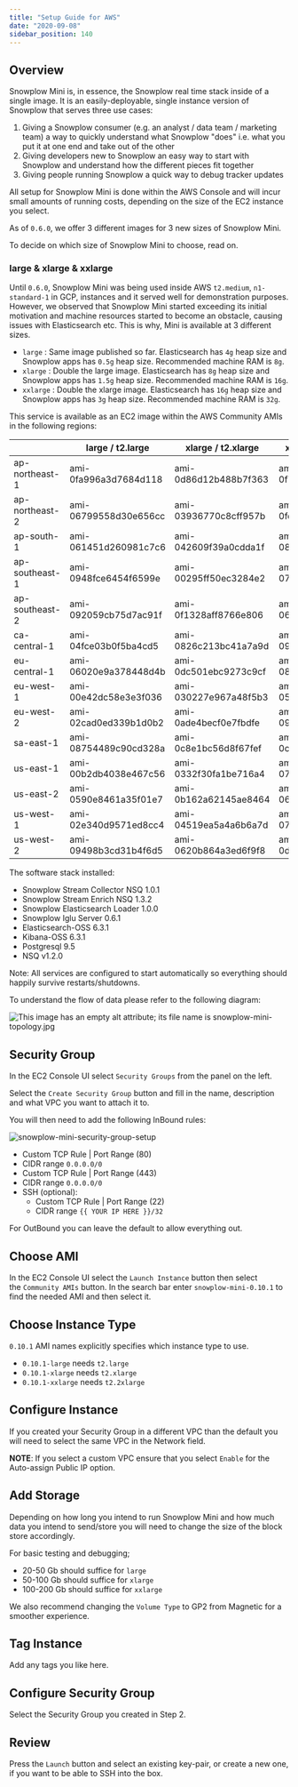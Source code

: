 ```yaml
---
title: "Setup Guide for AWS"
date: "2020-09-08"
sidebar_position: 140
---
```


## Overview

Snowplow Mini is, in essence, the Snowplow real time stack inside of a single image. It is an easily-deployable, single instance version of Snowplow that serves three use cases:

1. Giving a Snowplow consumer (e.g. an analyst / data team / marketing team) a way to quickly understand what Snowplow "does" i.e. what you put it at one end and take out of the other
2. Giving developers new to Snowplow an easy way to start with Snowplow and understand how the different pieces fit together
3. Giving people running Snowplow a quick way to debug tracker updates

All setup for Snowplow Mini is done within the AWS Console and will incur small amounts of running costs, depending on the size of the EC2 instance you select.

As of `0.6.0`, we offer 3 different images for 3 new sizes of Snowplow Mini.

To decide on which size of Snowplow Mini to choose, read on.

### large & xlarge & xxlarge

Until `0.6.0`, Snowplow Mini was being used inside AWS `t2.medium`, `n1-standard-1` in GCP, instances and it served well for demonstration purposes. However, we observed that Snowplow Mini started exceeding its initial motivation and machine resources started to become an obstacle, causing issues with Elasticsearch etc. This is why, Mini is available at 3 different sizes.

- `large` : Same image published so far. Elasticsearch has `4g` heap size and Snowplow apps has `0.5g` heap size. Recommended machine RAM is `8g`.
- `xlarge` : Double the large image. Elasticsearch has `8g` heap size and Snowplow apps has `1.5g` heap size. Recommended machine RAM is `16g`.
- `xxlarge` : Double the xlarge image. Elasticsearch has `16g` heap size and Snowplow apps has `3g` heap size. Recommended machine RAM is `32g`.

This service is available as an EC2 image within the AWS Community AMIs in the following regions:

|                | large / t2.large      | xlarge / t2.xlarge    | xxlarge / t2.xxlarge  |
| -------------- | --------------------- | --------------------- | --------------------- |
| ap-northeast-1 | ami-0fa996a3d7684d118 | ami-0d86d12b488b7f363 | ami-0f7ce17b59a6ed225 |
| ap-northeast-2 | ami-06799558d30e656cc | ami-03936770c8cff957b | ami-0fd3e0a93df97a565 |
| ap-south-1     | ami-061451d260981c7c6 | ami-042609f39a0cdda1f | ami-08f49a54478db4184 |
| ap-southeast-1 | ami-0948fce6454f6599e | ami-00295ff50ec3284e2 | ami-07d29dfb394161c80 |
| ap-southeast-2 | ami-092059cb75d7ac91f | ami-0f1328aff8766e806 | ami-06ebabc69742e0d48 |
| ca-central-1   | ami-04fce03b0f5ba4cd5 | ami-0826c213bc41a7a9d | ami-09e36263be12718d1 |
| eu-central-1   | ami-06020e9a378448d4b | ami-0dc501ebc9273c9cf | ami-08d47cf9a1b77545a |
| eu-west-1      | ami-00e42dc58e3e3f036 | ami-030227e967a48f5b3 | ami-05bb5f584e6f62dc4 |
| eu-west-2      | ami-02cad0ed339b1d0b2 | ami-0ade4becf0e7fbdfe | ami-097ee620d25b7bd14 |
| sa-east-1      | ami-08754489c90cd328a | ami-0c8e1bc56d8f67fef | ami-0c07c79d45e085715 |
| us-east-1      | ami-00b2db4038e467c56 | ami-0332f30fa1be716a4 | ami-07467532589d75e91 |
| us-east-2      | ami-0590e8461a35f01e7 | ami-0b162a62145ae8464 | ami-06c20ca26db7ea8d6 |
| us-west-1      | ami-02e340d9571ed8cc4 | ami-04519ea5a4a6b6a7d | ami-07501bcda0421d522 |
| us-west-2      | ami-09498b3cd31b4f6d5 | ami-0620b864a3ed6f9f8 | ami-0d5ba6ee9b3c411a5 |

The software stack installed:

- Snowplow Stream Collector NSQ 1.0.1
- Snowplow Stream Enrich NSQ 1.3.2
- Snowplow Elasticsearch Loader 1.0.0
- Snowplow Iglu Server 0.6.1
- Elasticsearch-OSS 6.3.1
- Kibana-OSS 6.3.1
- Postgresql 9.5
- NSQ v1.2.0

Note: All services are configured to start automatically so everything should happily survive restarts/shutdowns.

To understand the flow of data please refer to the following diagram:

![This image has an empty alt attribute; its file name is snowplow-mini-topology.jpg](images/snowplow-mini-topology.jpg)

## Security Group

In the EC2 Console UI select `Security Groups` from the panel on the left.

Select the `Create Security Group` button and fill in the name, description and what VPC you want to attach it to.

You will then need to add the following InBound rules:

![snowplow-mini-security-group-setup](images/security-groups-setup.png)

- Custom TCP Rule | Port Range (80)
- CIDR range `0.0.0.0/0`
- Custom TCP Rule | Port Range (443)
- CIDR range `0.0.0.0/0`
- SSH (optional):
  - Custom TCP Rule | Port Range (22)
  - CIDR range `{{ YOUR IP HERE }}/32`

For OutBound you can leave the default to allow everything out.

## Choose AMI

In the EC2 Console UI select the `Launch Instance` button then select the `Community AMIs` button. In the search bar enter `snowplow-mini-0.10.1` to find the needed AMI and then select it.

## Choose Instance Type

`0.10.1` AMI names explicitly specifies which instance type to use.

- `0.10.1-large` needs `t2.large`
- `0.10.1-xlarge` needs `t2.xlarge`
- `0.10.1-xxlarge` needs `t2.2xlarge`

## Configure Instance

If you created your Security Group in a different VPC than the default you will need to select the same VPC in the Network field.

**NOTE**: If you select a custom VPC ensure that you select `Enable` for the Auto-assign Public IP option.

## Add Storage

Depending on how long you intend to run Snowplow Mini and how much data you intend to send/store you will need to change the size of the block store accordingly.

For basic testing and debugging;

- 20-50 Gb should suffice for `large`
- 50-100 Gb should suffice for `xlarge`
- 100-200 Gb should suffice for `xxlarge`

We also recommend changing the `Volume Type` to GP2 from Magnetic for a smoother experience.

## Tag Instance

Add any tags you like here.

## Configure Security Group

Select the Security Group you created in Step 2.

## Review

Press the `Launch` button and select an existing key-pair, or create a new one, if you want to be able to SSH into the box.
